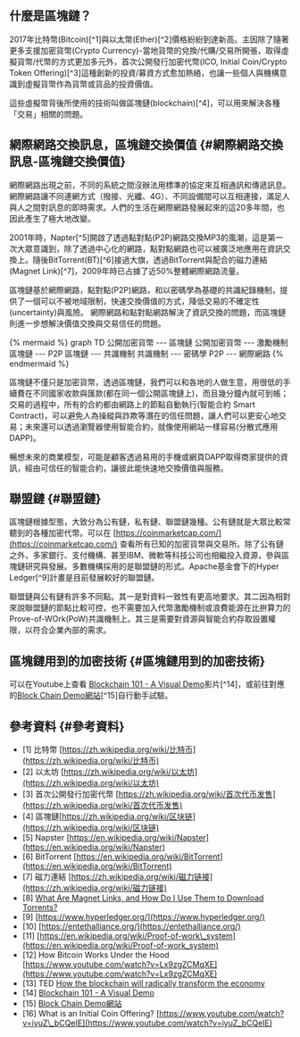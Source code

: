 ## 什麼是區塊鏈？

2017年比特幣\(Bitcoin\)[^1]與以太幣\(Ether\)[^2]價格紛紛到達新高。主因除了隨著更多支援加密貨幣\(Crypto Currency\)-當地貨幣的兌換/代購/交易所開張，取得虛擬貨幣/代幣的方式更加多元外，首次公開發行加密代幣\(ICO, Initial Coin/Crypto Token Offering\)[^3]這種創新的投資/募資方式愈加熱絡，也讓一些個人與機構意識到虛擬貨幣作為貨幣或貨品的投資價值。

這些虛擬幣背後所使用的技術叫做區塊鏈\(blockchain\)[^4]，可以用來解決各種「交易」相關的問題。

## 網際網路交換訊息，區塊鏈交換價值 {#網際網路交換訊息-區塊鏈交換價值}

網際網路出現之前，不同的系統之間沒辦法用標準的協定來互相通訊和傳遞訊息。網際網路讓不同連網方式（撥接、光纖、4G）、不同設備間可以互相連接，滿足人與人之間對訊息的即時需求。人們的生活在網際網路發展起來的這20多年間，也因此產生了極大地改變。

2001年時，Napter[^5]開啟了透過點對點\(P2P\)網路交換MP3的風潮，這是第一次大眾意識到，除了透過中心化的網路，點對點網路也可以被廣泛地應用在資訊交換上。隨後BitTorrent\(BT\)[^6]接過大旗，透過BitTorrent與配合的磁力連結\(Magnet Link\)[^7]，2009年時已占據了近50%整體網際網路流量。

區塊鏈基於網際網路，點對點\(P2P\)網路，和以密碼學為基礎的共識紀錄機制，提供了一個可以不被地域限制，快速交換價值的方式，降低交易的不確定性\(uncertainty\)與風險。 網際網路和點對點網路解決了資訊交換的問題，而區塊鏈則進一步想解決價值交換與交易信任的問題。

{% mermaid %}
graph TD
公開加密貨幣 --- 區塊鏈
公開加密貨幣 --- 激勵機制
區塊鏈 --- P2P
區塊鏈 --- 共識機制
共識機制 --- 密碼學
P2P --- 網際網路
{% endmermaid %}

區塊鏈不僅只是加密貨幣，透過區塊鏈，我們可以和各地的人做生意，用很低的手續費在不同國家收款與匯款\(都在同一個公開區塊鏈上\)，而且幾分鐘內就可到帳；交易的過程中，所有的合約都由網路上的節點自動執行\(智能合約 Smart Contract\)，可以避免人為操縱與詐欺等潛在的信任問題，讓人們可以更安心地交易；未來還可以透過瀏覽器使用智能合約，就像使用網站一樣容易\(分散式應用 DAPP\)。

暢想未來的商業模型，可能是顧客透過易用的手機或網頁DAPP取得商家提供的資訊，經由可信任的智能合約，讓彼此能快速地交換價值與服務。

## 聯盟鏈 {#聯盟鏈}

區塊鏈根據型態，大致分為公有鏈，私有鏈、聯盟鏈幾種。公有鏈就是大眾比較常聽到的各種加密代幣。可以在 [https://coinmarketcap.com/](https://coinmarketcap.com/) 查看所有已知的加密貨幣與交易所。除了公有鏈之外，多家銀行、支付機構、甚至IBM、微軟等科技公司也相繼投入資源，參與區塊鏈研究與發展。多數機構採用的是聯盟鏈的形式。Apache基金會下的Hyper Ledger[^9]計畫是目前發展較好的聯盟鏈。

聯盟鏈與公有鏈有許多不同點。其一是對資料一致性有更高地要求。其二因為相對來說聯盟鏈的節點比較可控，也不需要加入代幣激勵機制或浪費能源在比拚算力的Prove-of-WOrk\(PoW\)共識機制上。其三是需要對資源與智能合約存取設置權限，以符合企業內部的需求。

## 區塊鏈用到的加密技術 {#區塊鏈用到的加密技術}

可以在Youtube上查看 [Blockchain 101 - A Visual Demo](https://youtu.be/_160oMzblY8)影片[^14]，或前往對應的[Block Chain Demo網站](https://anders.com/blockchain/)[^15]自行動手試驗。

## 參考資料 {#參考資料}

* [1] 比特幣 [https://zh.wikipedia.org/wiki/比特币](https://zh.wikipedia.org/wiki/比特币)
* [2] 以太坊 [https://zh.wikipedia.org/wiki/以太坊](https://zh.wikipedia.org/wiki/以太坊)
* [3] 首次公開發行加密代幣 [https://zh.wikipedia.org/wiki/首次代币发售](https://zh.wikipedia.org/wiki/首次代币发售)
* [4] 區塊鏈[https://zh.wikipedia.org/wiki/区块链](https://zh.wikipedia.org/wiki/区块链)
* [5] Napster  [https://en.wikipedia.org/wiki/Napster](https://en.wikipedia.org/wiki/Napster)
* [6] BitTorrent [https://en.wikipedia.org/wiki/BitTorrent](https://en.wikipedia.org/wiki/BitTorrent)
* [7] 磁力連結 [https://zh.wikipedia.org/wiki/磁力链接](https://zh.wikipedia.org/wiki/磁力链接)
* [8] [What Are Magnet Links, and How Do I Use Them to Download Torrents?](https://lifehacker.com/5875899/what-are-magnet-links-and-how-do-i-use-them-to-download-torrents)
* [9] [https://www.hyperledger.org/](https://www.hyperledger.org/)
* [10] [https://entethalliance.org/](https://entethalliance.org/)
* [11] [https://en.wikipedia.org/wiki/Proof-of-work\_system](https://en.wikipedia.org/wiki/Proof-of-work_system)
* [12] How Bitcoin Works Under the Hood 
  [https://www.youtube.com/watch?v=Lx9zgZCMqXE](https://www.youtube.com/watch?v=Lx9zgZCMqXE)
* [13] TED [How the blockchain will radically transform the economy](https://www.youtube.com/watch?v=RplnSVTzvnU)
* [14] [Blockchain 101 - A Visual Demo](https://youtu.be/_160oMzblY8)
* [15] [Block Chain Demo網站](https://anders.com/blockchain/)
* [16] What is an Initial Coin Offering? 
  [https://www.youtube.com/watch?v=iyuZ\_bCQeIE](https://www.youtube.com/watch?v=iyuZ_bCQeIE)
